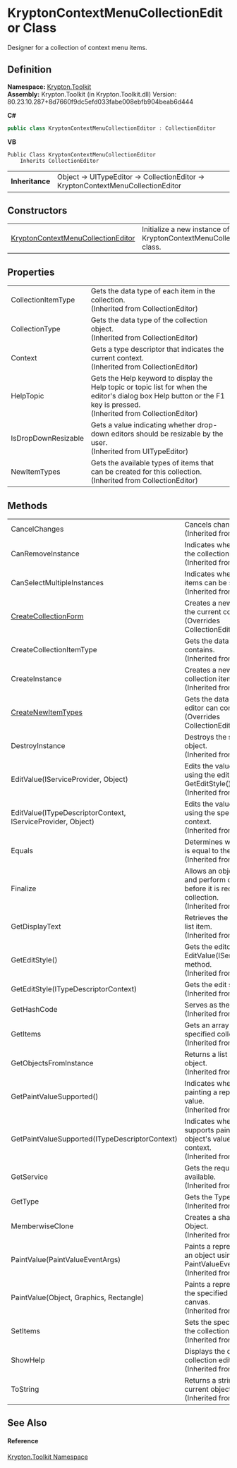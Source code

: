 # KryptonContextMenuCollectionEditor Class


Designer for a collection of context menu items.



## Definition
**Namespace:** <a href="79d2eac2-21f4-54ff-7552-b20c33c30600.md">Krypton.Toolkit</a>  
**Assembly:** Krypton.Toolkit (in Krypton.Toolkit.dll) Version: 80.23.10.287+8d7660f9dc5efd033fabe008ebfb904beab6d444

**C#**
``` C#
public class KryptonContextMenuCollectionEditor : CollectionEditor
```
**VB**
``` VB
Public Class KryptonContextMenuCollectionEditor
	Inherits CollectionEditor
```

<table><tr><td><strong>Inheritance</strong></td><td>Object  →  UITypeEditor  →  CollectionEditor  →  KryptonContextMenuCollectionEditor</td></tr>
</table>



## Constructors
<table>
<tr>
<td><a href="26e178eb-80cd-c377-ae91-3567347b7f3a.md">KryptonContextMenuCollectionEditor</a></td>
<td>Initialize a new instance of the KryptonContextMenuCollectionEditor class.</td></tr>
</table>

## Properties
<table>
<tr>
<td>CollectionItemType</td>
<td>Gets the data type of each item in the collection.<br />(Inherited from CollectionEditor)</td></tr>
<tr>
<td>CollectionType</td>
<td>Gets the data type of the collection object.<br />(Inherited from CollectionEditor)</td></tr>
<tr>
<td>Context</td>
<td>Gets a type descriptor that indicates the current context.<br />(Inherited from CollectionEditor)</td></tr>
<tr>
<td>HelpTopic</td>
<td>Gets the Help keyword to display the Help topic or topic list for when the editor's dialog box Help button or the F1 key is pressed.<br />(Inherited from CollectionEditor)</td></tr>
<tr>
<td>IsDropDownResizable</td>
<td>Gets a value indicating whether drop-down editors should be resizable by the user.<br />(Inherited from UITypeEditor)</td></tr>
<tr>
<td>NewItemTypes</td>
<td>Gets the available types of items that can be created for this collection.<br />(Inherited from CollectionEditor)</td></tr>
</table>

## Methods
<table>
<tr>
<td>CancelChanges</td>
<td>Cancels changes to the collection.<br />(Inherited from CollectionEditor)</td></tr>
<tr>
<td>CanRemoveInstance</td>
<td>Indicates whether original members of the collection can be removed.<br />(Inherited from CollectionEditor)</td></tr>
<tr>
<td>CanSelectMultipleInstances</td>
<td>Indicates whether multiple collection items can be selected at once.<br />(Inherited from CollectionEditor)</td></tr>
<tr>
<td><a href="5cee154e-79fc-9bf3-335f-89aa8e93b65c.md">CreateCollectionForm</a></td>
<td>Creates a new form to display and edit the current collection.<br />(Overrides CollectionEditor.CreateCollectionForm())</td></tr>
<tr>
<td>CreateCollectionItemType</td>
<td>Gets the data type that this collection contains.<br />(Inherited from CollectionEditor)</td></tr>
<tr>
<td>CreateInstance</td>
<td>Creates a new instance of the specified collection item type.<br />(Inherited from CollectionEditor)</td></tr>
<tr>
<td><a href="37413ff1-14f0-8ce0-1f3b-73018e2689de.md">CreateNewItemTypes</a></td>
<td>Gets the data types that this collection editor can contain.<br />(Overrides CollectionEditor.CreateNewItemTypes())</td></tr>
<tr>
<td>DestroyInstance</td>
<td>Destroys the specified instance of the object.<br />(Inherited from CollectionEditor)</td></tr>
<tr>
<td>EditValue(IServiceProvider, Object)</td>
<td>Edits the value of the specified object using the editor style indicated by the GetEditStyle() method.<br />(Inherited from UITypeEditor)</td></tr>
<tr>
<td>EditValue(ITypeDescriptorContext, IServiceProvider, Object)</td>
<td>Edits the value of the specified object using the specified service provider and context.<br />(Inherited from CollectionEditor)</td></tr>
<tr>
<td>Equals</td>
<td>Determines whether the specified object is equal to the current object.<br />(Inherited from Object)</td></tr>
<tr>
<td>Finalize</td>
<td>Allows an object to try to free resources and perform other cleanup operations before it is reclaimed by garbage collection.<br />(Inherited from Object)</td></tr>
<tr>
<td>GetDisplayText</td>
<td>Retrieves the display text for the given list item.<br />(Inherited from CollectionEditor)</td></tr>
<tr>
<td>GetEditStyle()</td>
<td>Gets the editor style used by the EditValue(IServiceProvider, Object) method.<br />(Inherited from UITypeEditor)</td></tr>
<tr>
<td>GetEditStyle(ITypeDescriptorContext)</td>
<td>Gets the edit style used by the  method.<br />(Inherited from CollectionEditor)</td></tr>
<tr>
<td>GetHashCode</td>
<td>Serves as the default hash function.<br />(Inherited from Object)</td></tr>
<tr>
<td>GetItems</td>
<td>Gets an array of objects containing the specified collection.<br />(Inherited from CollectionEditor)</td></tr>
<tr>
<td>GetObjectsFromInstance</td>
<td>Returns a list containing the given object.<br />(Inherited from CollectionEditor)</td></tr>
<tr>
<td>GetPaintValueSupported()</td>
<td>Indicates whether this editor supports painting a representation of an object's value.<br />(Inherited from UITypeEditor)</td></tr>
<tr>
<td>GetPaintValueSupported(ITypeDescriptorContext)</td>
<td>Indicates whether the specified context supports painting a representation of an object's value within the specified context.<br />(Inherited from UITypeEditor)</td></tr>
<tr>
<td>GetService</td>
<td>Gets the requested service, if it is available.<br />(Inherited from CollectionEditor)</td></tr>
<tr>
<td>GetType</td>
<td>Gets the Type of the current instance.<br />(Inherited from Object)</td></tr>
<tr>
<td>MemberwiseClone</td>
<td>Creates a shallow copy of the current Object.<br />(Inherited from Object)</td></tr>
<tr>
<td>PaintValue(PaintValueEventArgs)</td>
<td>Paints a representation of the value of an object using the specified PaintValueEventArgs.<br />(Inherited from UITypeEditor)</td></tr>
<tr>
<td>PaintValue(Object, Graphics, Rectangle)</td>
<td>Paints a representation of the value of the specified object to the specified canvas.<br />(Inherited from UITypeEditor)</td></tr>
<tr>
<td>SetItems</td>
<td>Sets the specified array as the items of the collection.<br />(Inherited from CollectionEditor)</td></tr>
<tr>
<td>ShowHelp</td>
<td>Displays the default Help topic for the collection editor.<br />(Inherited from CollectionEditor)</td></tr>
<tr>
<td>ToString</td>
<td>Returns a string that represents the current object.<br />(Inherited from Object)</td></tr>
</table>

## See Also


#### Reference
<a href="79d2eac2-21f4-54ff-7552-b20c33c30600.md">Krypton.Toolkit Namespace</a>  
